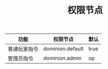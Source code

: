 ﻿---
title: 权限节点
createTime: 2025/02/24 16:33:27
permalink: /doc/owner/other/permission-node/
---

| 功能     | 权限节点             | 默认   |
|--------|------------------|------|
| 普通玩家指令 | dominion.default | true |
| 管理员指令  | dominion.admin   | op   |
